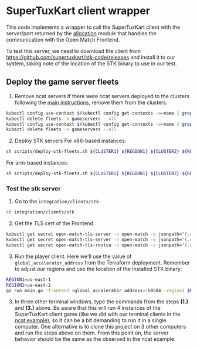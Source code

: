 # SuperTuxKart client wrapper

This code implements a wrapper to call the SuperTuxKart client with the server/port returned by the [allocation](../allocation-client/) module that handles the communication with the Open Match Frontend. 

To test this server, we need to download the client from https://github.com/supertuxkart/stk-code/releases and install it to our system, taking note of the location of the STK binary to use in our test.

## Deploy the game server fleets

1. Remove ncat servers
If there were ncat servers deployed to the clusters following the [main instructions](../../../README.md#build-and-deploy-the-game-server-fleets), remove them from the clusters.
```bash
kubectl config use-context $(kubectl config get-contexts -o=name | grep ${CLUSTER1})
kubectl delete fleets -n gameservers --all
kubectl config use-context $(kubectl config get-contexts -o=name | grep ${CLUSTER2})
kubectl delete fleets -n gameservers --all
```

2. Deploy STK servers
For x86-based instances:
```bash
sh scripts/deploy-stk-fleets.sh ${CLUSTER1} ${REGION1} ${CLUSTER2} ${REGION2} amd64
```

For arm-based instances:
```bash
sh scripts/deploy-stk-fleets.sh ${CLUSTER1} ${REGION1} ${CLUSTER2} ${REGION2} arm64
```

### Test the stk server
1. Go to the `integration/clients/stk`
```bash
cd integration/clients/stk
```
2. Get the TLS cert of the Frontend 
```bash
kubectl get secret open-match-tls-server -n open-match -o jsonpath="{.data.public\.cert}" | base64 -d > public.cert
kubectl get secret open-match-tls-server -n open-match -o jsonpath="{.data.private\.key}" | base64 -d > private.key
kubectl get secret open-match-tls-rootca -n open-match -o jsonpath="{.data.public\.cert}" | base64 -d > publicCA.cert
```
3. Run the player client. Here we'll use the value of `global_accelerator_address` from the Terraform deployment. Remember to adjust our regions and use the location of the installed STK binary:
```bash
REGION1=us-east-1
REGION2=us-east-2
go run main.go -frontend <global_accelerator_address>:50504 -region1 $REGION1 -latencyRegion1 10 -region2 $REGION2 -latencyRegion2 30  -path /path/to/stk/binary
```
3. In three other terminal windows, type the commands from the steps **(1.)** and **(3.)** above.
Be aware that this will run 4 instances of the SuperTuxKart client game (like we did with our terminal clients in the [ncat example](../../../README.md#test-the-ncat-server)), so it can be a bit demanding to run it in a single computer. One alternative is to clone this project on 3 other computers and run the steps above on them. From this point on, the server behavior should be the same as the observed in the ncat example.